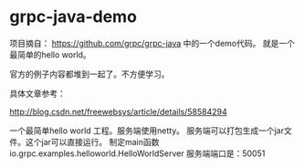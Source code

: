 # grpc-java-demo

项目摘自： https://github.com/grpc/grpc-java 中的一个demo代码。
就是一个最简单的hello world。

官方的例子内容都堆到一起了。不方便学习。

具体文章参考：

http://blog.csdn.net/freewebsys/article/details/58584294

一个最简单hello world 工程。服务端使用netty。
服务端可以打包生成一个jar文件。这个jar可以直接运行。
制定main函数 io.grpc.examples.helloworld.HelloWorldServer
服务端端口是：50051